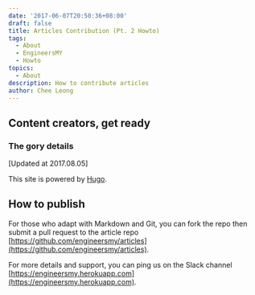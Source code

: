 ```yaml
---
date: '2017-06-07T20:50:36+08:00'
draft: false
title: Articles Contribution (Pt. 2 Howto)
tags:
  - About
  - EngineersMY
  - Howto
topics:
  - About
description: How to contribute articles
author: Chee Leong
---
```


## Content creators, get ready

### The gory details

[Updated at 2017.08.05]

This site is powered by [Hugo](https://gohugo.io/).

## How to publish

For those who adapt with Markdown and Git, you can fork the repo then submit a pull request to the article repo [https://github.com/engineersmy/articles](https://github.com/engineersmy/articles).

For more details and support, you can ping us on the Slack channel [https://engineersmy.herokuapp.com](https://engineersmy.herokuapp.com).

